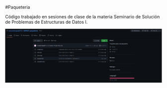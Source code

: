 #Paqueteria

Código trabajado en sesiones de clase de la materia Seminario de Solución de Problemas de Estructuras de Datos I.

![Demostración de uso de tags](demo.gif)
